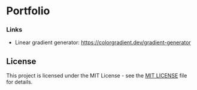 # Portfolio

### Links
- Linear gradient generator: https://colorgradient.dev/gradient-generator

## License

This project is licensed under the MIT License - see the [MIT LICENSE](LICENSE) file for details.
